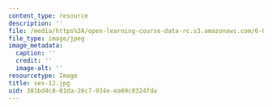 ```yaml
---
content_type: resource
description: ''
file: /media/https%3A/open-learning-course-data-rc.s3.amazonaws.com/6-00sc-introduction-to-computer-science-and-programming-spring-2011/381bd4c801da26c7934eea69c0324fda_ses-12.jpg
file_type: image/jpeg
image_metadata:
  caption: ''
  credit: ''
  image-alt: ''
resourcetype: Image
title: ses-12.jpg
uid: 381bd4c8-01da-26c7-934e-ea69c0324fda
---
```

